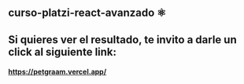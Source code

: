 ## curso-platzi-react-avanzado ⚛️

## Si quieres ver el resultado, te invito a darle un click al siguiente link:

#### https://petgraam.vercel.app/


